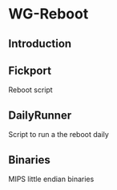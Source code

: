 # WG-Reboot
## Introduction

## Fickport
Reboot script

## DailyRunner
Script to run a the reboot daily

## Binaries
MIPS little endian binaries
